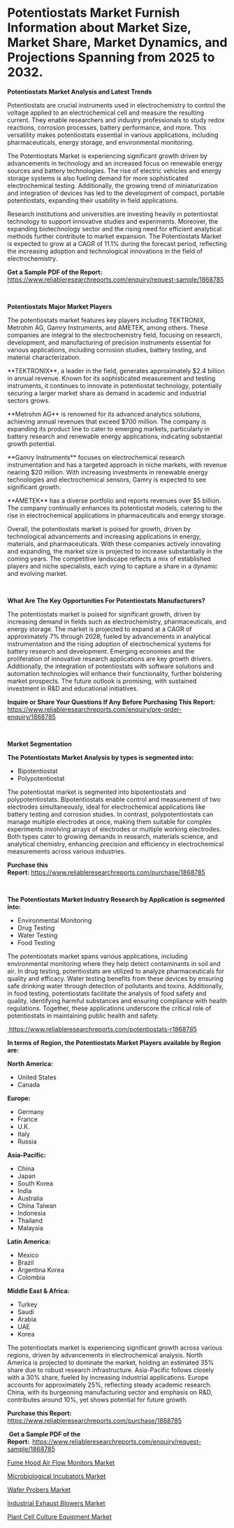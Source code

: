 <p><h1>Potentiostats Market Furnish Information about Market Size, Market Share, Market Dynamics, and Projections Spanning from 2025 to 2032.</h1></p><p><strong>Potentiostats Market Analysis and Latest Trends</strong></p>
<p><p>Potentiostats are crucial instruments used in electrochemistry to control the voltage applied to an electrochemical cell and measure the resulting current. They enable researchers and industry professionals to study redox reactions, corrosion processes, battery performance, and more. This versatility makes potentiostats essential in various applications, including pharmaceuticals, energy storage, and environmental monitoring.</p><p>The Potentiostats Market is experiencing significant growth driven by advancements in technology and an increased focus on renewable energy sources and battery technologies. The rise of electric vehicles and energy storage systems is also fueling demand for more sophisticated electrochemical testing. Additionally, the growing trend of miniaturization and integration of devices has led to the development of compact, portable potentiostats, expanding their usability in field applications.</p><p>Research institutions and universities are investing heavily in potentiostat technology to support innovative studies and experiments. Moreover, the expanding biotechnology sector and the rising need for efficient analytical methods further contribute to market expansion. The Potentiostats Market is expected to grow at a CAGR of 11.1% during the forecast period, reflecting the increasing adoption and technological innovations in the field of electrochemistry.</p></p>
<p><strong>Get a Sample PDF of the Report:&nbsp;</strong> <a href="https://www.reliableresearchreports.com/enquiry/request-sample/1868785?utm_campaign=13&utm_medium=2&utm_source=Github&utm_content=ia&utm_term=16022025&utm_id=potentiostats">https://www.reliableresearchreports.com/enquiry/request-sample/1868785</a></p>
<p>&nbsp;</p>
<p><strong>Potentiostats Major Market Players</strong></p>
<p><p>The potentiostats market features key players including TEKTRONIX, Metrohm AG, Gamry Instruments, and AMETEK, among others. These companies are integral to the electrochemistry field, focusing on research, development, and manufacturing of precision instruments essential for various applications, including corrosion studies, battery testing, and material characterization.</p><p>**TEKTRONIX**, a leader in the field, generates approximately $2.4 billion in annual revenue. Known for its sophisticated measurement and testing instruments, it continues to innovate in potentiostat technology, potentially securing a larger market share as demand in academic and industrial sectors grows.</p><p>**Metrohm AG** is renowned for its advanced analytics solutions, achieving annual revenues that exceed $700 million. The company is expanding its product line to cater to emerging markets, particularly in battery research and renewable energy applications, indicating substantial growth potential.</p><p>**Gamry Instruments** focuses on electrochemical research instrumentation and has a targeted approach in niche markets, with revenue nearing $20 million. With increasing investments in renewable energy technologies and electrochemical sensors, Gamry is expected to see significant growth.</p><p>**AMETEK** has a diverse portfolio and reports revenues over $5 billion. The company continually enhances its potentiostat models, catering to the rise in electrochemical applications in pharmaceuticals and energy storage.</p><p>Overall, the potentiostats market is poised for growth, driven by technological advancements and increasing applications in energy, materials, and pharmaceuticals. With these companies actively innovating and expanding, the market size is projected to increase substantially in the coming years. The competitive landscape reflects a mix of established players and niche specialists, each vying to capture a share in a dynamic and evolving market.</p></p>
<p>&nbsp;</p>
<p><strong>What Are The Key Opportunities For Potentiostats Manufacturers?</strong></p>
<p><p>The potentiostats market is poised for significant growth, driven by increasing demand in fields such as electrochemistry, pharmaceuticals, and energy storage. The market is projected to expand at a CAGR of approximately 7% through 2028, fueled by advancements in analytical instrumentation and the rising adoption of electrochemical systems for battery research and development. Emerging economies and the proliferation of innovative research applications are key growth drivers. Additionally, the integration of potentiostats with software solutions and automation technologies will enhance their functionality, further bolstering market prospects. The future outlook is promising, with sustained investment in R&D and educational initiatives.</p></p>
<p><strong>Inquire or Share Your Questions If Any Before Purchasing This Report:</strong> <a href="https://www.reliableresearchreports.com/enquiry/pre-order-enquiry/1868785?utm_campaign=13&utm_medium=2&utm_source=Github&utm_content=ia&utm_term=16022025&utm_id=potentiostats">https://www.reliableresearchreports.com/enquiry/pre-order-enquiry/1868785</a></p>
<p>&nbsp;</p>
<p><strong>Market Segmentation</strong></p>
<p><strong>The Potentiostats Market Analysis by types is segmented into:</strong></p>
<p><ul><li>Bipotentiostat</li><li>Polypotentiostat</li></ul></p>
<p><p>The potentiostat market is segmented into bipotentiostats and polypotentiostats. Bipotentiostats enable control and measurement of two electrodes simultaneously, ideal for electrochemical applications like battery testing and corrosion studies. In contrast, polypotentiostats can manage multiple electrodes at once, making them suitable for complex experiments involving arrays of electrodes or multiple working electrodes. Both types cater to growing demands in research, materials science, and analytical chemistry, enhancing precision and efficiency in electrochemical measurements across various industries.</p></p>
<p><strong>Purchase this Report:&nbsp;</strong><a href="https://www.reliableresearchreports.com/purchase/1868785?utm_campaign=13&utm_medium=2&utm_source=Github&utm_content=ia&utm_term=16022025&utm_id=potentiostats">https://www.reliableresearchreports.com/purchase/1868785</a></p>
<p>&nbsp;</p>
<p><strong>The Potentiostats Market Industry Research by Application is segmented into:</strong></p>
<p><ul><li>Environmental Monitoring</li><li>Drug Testing</li><li>Water Testing</li><li>Food Testing</li></ul></p>
<p><p>The potentiostats market spans various applications, including environmental monitoring where they help detect contaminants in soil and air. In drug testing, potentiostats are utilized to analyze pharmaceuticals for quality and efficacy. Water testing benefits from these devices by ensuring safe drinking water through detection of pollutants and toxins. Additionally, in food testing, potentiostats facilitate the analysis of food safety and quality, identifying harmful substances and ensuring compliance with health regulations. Together, these applications underscore the critical role of potentiostats in maintaining public health and safety.</p></p>
<p><a href="https://www.reliableresearchreports.com/potentiostats-r1868785?utm_campaign=13&utm_medium=2&utm_source=Github&utm_content=ia&utm_term=16022025&utm_id=potentiostats">&nbsp;https://www.reliableresearchreports.com/potentiostats-r1868785</a></p>
<p><strong>In terms of Region, the Potentiostats Market Players available by Region are:</strong></p>
<p>
    <p> <strong> North America: </strong>
        <ul>
            <li>United States</li>
            <li>Canada</li>
        </ul>
        </p> 
    <p> <strong> Europe: </strong>
        <ul>
            <li>Germany</li>
            <li>France</li>
            <li>U.K.</li>
            <li>Italy</li>
            <li>Russia</li>
        </ul>
        </p> 
    <p> <strong> Asia-Pacific: </strong>
        <ul>
            <li>China</li>
            <li>Japan</li>
            <li>South Korea</li>
            <li>India</li>
            <li>Australia</li>
            <li>China Taiwan</li>
            <li>Indonesia</li>
            <li>Thailand</li>
            <li>Malaysia</li>
        </ul>
        </p> 
    <p> <strong> Latin America: </strong>
        <ul>
            <li>Mexico</li>
            <li>Brazil</li>
            <li>Argentina Korea</li>
            <li>Colombia</li>
        </ul>
        </p> 
    <p> <strong> Middle East & Africa: </strong>
        <ul>
            <li>Turkey</li>
            <li>Saudi</li>
            <li>Arabia</li>
            <li>UAE</li>
            <li>Korea</li>
        </ul>
    </p>
    </p>
<p><p>The potentiostats market is experiencing significant growth across various regions, driven by advancements in electrochemical analysis. North America is projected to dominate the market, holding an estimated 35% share due to robust research infrastructure. Asia-Pacific follows closely with a 30% share, fueled by increasing industrial applications. Europe accounts for approximately 25%, reflecting steady academic research. China, with its burgeoning manufacturing sector and emphasis on R&D, contributes around 10%, yet shows potential for future growth.</p></p>
<p><strong>Purchase this Report: </strong><a href="https://www.reliableresearchreports.com/purchase/1868785?utm_campaign=13&utm_medium=2&utm_source=Github&utm_content=ia&utm_term=16022025&utm_id=potentiostats">https://www.reliableresearchreports.com/purchase/1868785</a></p>
<p>&nbsp;<strong>Get a Sample PDF of the Report:&nbsp;&nbsp;</strong><a href="https://www.reliableresearchreports.com/enquiry/request-sample/1868785?utm_campaign=13&utm_medium=2&utm_source=Github&utm_content=ia&utm_term=16022025&utm_id=potentiostats">https://www.reliableresearchreports.com/enquiry/request-sample/1868785</a></p>
<p><strong></strong></p>
<p><p><a href="https://github.com/peddicehle/Market-Research-Report-List-1/blob/main/fume-hood-air-flow-monitors-market.md?utm_campaign=13&utm_medium=2&utm_source=Github&utm_content=ia&utm_term=16022025&utm_id=potentiostats">Fume Hood Air Flow Monitors Market</a></p><p><a href="https://github.com/njockebogris/Market-Research-Report-List-1/blob/main/microbiological-incubators-market.md?utm_campaign=13&utm_medium=2&utm_source=Github&utm_content=ia&utm_term=16022025&utm_id=potentiostats">Microbiological Incubators Market</a></p><p><a href="https://github.com/ahmalaloanne/Market-Research-Report-List-1/blob/main/wafer-probers-market.md?utm_campaign=13&utm_medium=2&utm_source=Github&utm_content=ia&utm_term=16022025&utm_id=potentiostats">Wafer Probers Market</a></p><p><a href="https://github.com/abantolemox08/Market-Research-Report-List-1/blob/main/industrial-exhaust-blowers-market.md?utm_campaign=13&utm_medium=2&utm_source=Github&utm_content=ia&utm_term=16022025&utm_id=potentiostats">Industrial Exhaust Blowers Market</a></p><p><a href="https://github.com/popupioo/Market-Research-Report-List-1/blob/main/plant-cell-culture-equipment-market.md?utm_campaign=13&utm_medium=2&utm_source=Github&utm_content=ia&utm_term=16022025&utm_id=potentiostats">Plant Cell Culture Equipment Market</a></p></p>